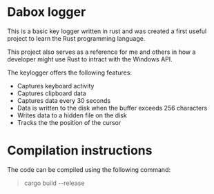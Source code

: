 # Dabox logger
This is a basic key logger written in rust and was created a first useful project to learn the Rust programming language.

This project also serves as a reference for me and others in how a developer might use Rust to intract with the Windows API.

The keylogger offers the following features:
- Captures keyboard activity
- Captures clipboard data
- Captures data every 30 seconds
- Data is written to the disk when the buffer exceeds 256 characters
- Writes data to a hidden file on the disk
- Tracks the the position of the cursor

# Compilation instructions
The code can be compiled using the following command:
> cargo build --release
